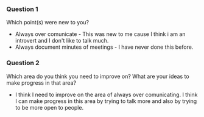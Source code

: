 ### Question 1
Which point(s) were new to you?
- Always over comunicate - This was new to me cause I think i am an introvert and I don't like to talk much.
- Always document minutes of meetings - I have never done this before.

### Question 2
Which area do you think you need to improve on? What are your ideas to make progress in that area?

- I think I need to improve on the area of always over comunicating. I think I can make progress in this area by trying to talk more and also by trying to be more open to people.